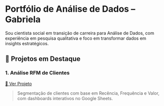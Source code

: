 # Portfólio de Análise de Dados – Gabriela

Sou cientista social em transição de carreira para Análise de Dados, com experiência em pesquisa qualitativa e foco em transformar dados em insights estratégicos.

## 🌟 Projetos em Destaque

### 1. Análise RFM de Clientes
[🔗 Ver Projeto](https://github.com/seuusuario/analise-rfm-clientes)
> Segmentação de clientes com base em Recência, Frequência e Valor, com dashboards interativos no Google Sheets.


